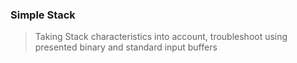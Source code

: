 ### Simple Stack
> Taking Stack characteristics into account, troubleshoot using presented binary and standard input buffers
